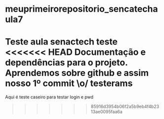 # meuprimeirorepositorio_sencatechaula7
Teste aula senactech teste
<<<<<<< HEAD
Documentação e dependências para o projeto. 
Aprendemos sobre github e assim nosso 1º commit \o/
testerams
=======
Aqui é teste caseiro para testar login e pwd
>>>>>>> 85916d3954b06f2a5b9eb4f4b2313ae0095faa6a
